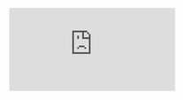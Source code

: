 ![Slurm_PBS_cheatsheet](https://github.com/sjsprecious/markdown-portfolio/files/8921200/Slurm_PBS_cheatsheet.pdf)

